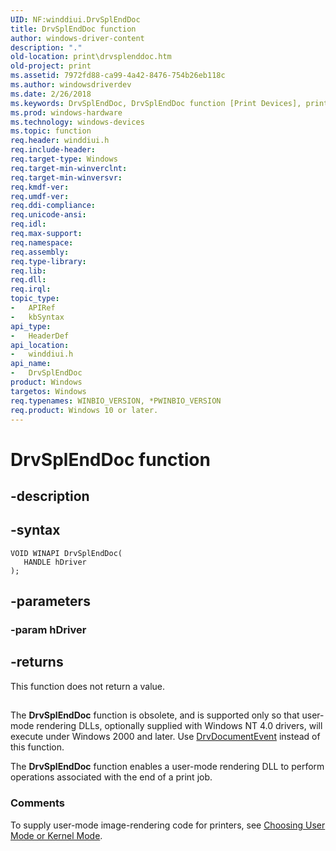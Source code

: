 ```yaml
---
UID: NF:winddiui.DrvSplEndDoc
title: DrvSplEndDoc function
author: windows-driver-content
description: "."
old-location: print\drvsplenddoc.htm
old-project: print
ms.assetid: 7972fd88-ca99-4a42-8476-754b26eb118c
ms.author: windowsdriverdev
ms.date: 2/26/2018
ms.keywords: DrvSplEndDoc, DrvSplEndDoc function [Print Devices], print.drvsplenddoc, print_interface-graphics_13e407aa-2d2a-4ec5-b3ab-bcb6fa745039.xml, winddiui/DrvSplEndDoc
ms.prod: windows-hardware
ms.technology: windows-devices
ms.topic: function
req.header: winddiui.h
req.include-header: 
req.target-type: Windows
req.target-min-winverclnt: 
req.target-min-winversvr: 
req.kmdf-ver: 
req.umdf-ver: 
req.ddi-compliance: 
req.unicode-ansi: 
req.idl: 
req.max-support: 
req.namespace: 
req.assembly: 
req.type-library: 
req.lib: 
req.dll: 
req.irql: 
topic_type:
-	APIRef
-	kbSyntax
api_type:
-	HeaderDef
api_location:
-	winddiui.h
api_name:
-	DrvSplEndDoc
product: Windows
targetos: Windows
req.typenames: WINBIO_VERSION, *PWINBIO_VERSION
req.product: Windows 10 or later.
---
```


# DrvSplEndDoc function


## -description





## -syntax


````
VOID WINAPI DrvSplEndDoc(
   HANDLE hDriver
);
````


## -parameters




### -param hDriver


## -returns



This function does not return a value.

<h2><a id="ddk_drvsplenddoc_gg"></a><a id="DDK_DRVSPLENDDOC_GG"></a></h2>
The <b>DrvSplEndDoc</b> function is obsolete, and is supported only so that user-mode rendering DLLs, optionally supplied with Windows NT 4.0 drivers, will execute under Windows 2000 and later. Use <a href="..\winddiui\nf-winddiui-drvdocumentevent.md">DrvDocumentEvent</a> instead of this function.

The <b>DrvSplEndDoc</b> function enables a user-mode rendering DLL to perform operations associated with the end of a print job.

<h3><a id="comments"></a><a id="COMMENTS"></a>Comments</h3>
To supply user-mode image-rendering code for printers, see <a href="https://msdn.microsoft.com/1e63d01e-8cf2-488a-89e8-d4a3ff5cfe19">Choosing User Mode or Kernel Mode</a>.



